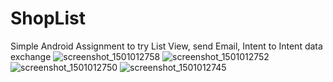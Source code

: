 # ShopList
Simple Android Assignment to try List View, send Email, Intent to Intent data exchange
![screenshot_1501012758](https://user-images.githubusercontent.com/9083431/28591110-775be03c-71bf-11e7-93b6-b0721a00479b.png)
![screenshot_1501012752](https://user-images.githubusercontent.com/9083431/28591112-77875172-71bf-11e7-8de1-b505d03829f0.png)
![screenshot_1501012750](https://user-images.githubusercontent.com/9083431/28591113-77967cb0-71bf-11e7-88b7-7392a439950a.png)
![screenshot_1501012745](https://user-images.githubusercontent.com/9083431/28591114-77998806-71bf-11e7-87d2-55a6830e29ef.png)
